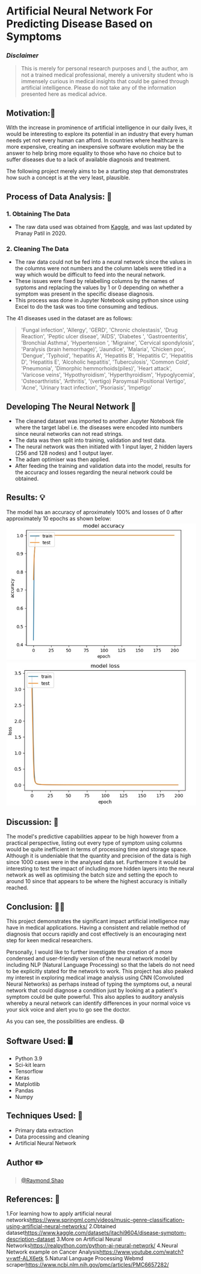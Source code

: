 # Artificial Neural Network For Predicting Disease Based on Symptoms

### _Disclaimer_
> This is merely for personal research purposes and I, the author, am not a trained medical professional, merely a university student who is immensely curious in medical insights that could be gained through artificial intelligence. Please do not take any of the information presented here as medical advice.

## Motivation:🤔
With the increase in prominence of artificial intelligence in our daily lives, it would be interesting to explore its potential in an industry that every human needs yet not every human can afford. In countries where healthcare is more expensive, creating an inexpensive software evolution may be the answer to help bring more equality to those who have no choice but to suffer diseases due to a lack of available diagnosis and treatment.

The following project merely aims to be a starting step that demonstrates how such a concept is at the very least, plausible.

## Process of Data Analysis: 🔨

### 1. Obtaining The Data
- The raw data used was obtained from [Kaggle](https://www.fairfieldcity.nsw.gov.au/Home), and was last updated by Pranay Patil in 2020.

### 2. Cleaning The Data
- The raw data could not be fed into a neural network since the values in the columns were not numbers and the column labels were titled in a way which would be difficult to feed into the neural network.
- These issues were fixed by relabelling columns by the names of syptoms and replacing the values by 1 or 0 depending on whether a symptom was present in the specific disease diagnosis.
- This process was done in Jupyter Notebook using python since using Excel to do the task was too time consuming and tedious.

The 41 diseases used in the dataset are as follows:
>'Fungal infection', 'Allergy', 'GERD', 'Chronic cholestasis',
       'Drug Reaction', 'Peptic ulcer diseae', 'AIDS', 'Diabetes ',
       'Gastroenteritis', 'Bronchial Asthma', 'Hypertension ', 'Migraine',
       'Cervical spondylosis', 'Paralysis (brain hemorrhage)', 'Jaundice',
       'Malaria', 'Chicken pox', 'Dengue', 'Typhoid', 'hepatitis A',
       'Hepatitis B', 'Hepatitis C', 'Hepatitis D', 'Hepatitis E',
       'Alcoholic hepatitis', 'Tuberculosis', 'Common Cold', 'Pneumonia',
       'Dimorphic hemmorhoids(piles)', 'Heart attack', 'Varicose veins',
       'Hypothyroidism', 'Hyperthyroidism', 'Hypoglycemia',
       'Osteoarthristis', 'Arthritis',
       '(vertigo) Paroymsal  Positional Vertigo', 'Acne',
       'Urinary tract infection', 'Psoriasis', 'Impetigo'

## Developing The Neural Network 🧠

-  The cleaned dataset was imported to another Jupyter Notebook file where the target label i.e. the diseases were encoded into numbers since neural networks can not read strings.
-  The data was then split into training, validation and test data.
-  The neural network was then initiated with 1 input layer, 2 hidden layers (256 and 128 nodes) and 1 output layer.
-  The adam optimiser was then applied.
-  After feeding the training and validation data into the model, results for the accuracy and losses regarding the neural network could be obtained.

## Results: 💡
The model has an accuracy of aproximately 100% and losses of 0 after approximately 10 epochs as shown below:
![](model_accuracy.jpg) ![](model_losses.jpg)

## Discussion: 📖
The model's predictive capabilities appear to be high however from a practical perspective, listing out every type of symptom using columns would be quite inefficient in terms of processing time and storage space. Although it is undeniable that the quantity and precision of the data is high since 1000 cases were in the analysed data set. Furthermore it would be interesting to test the impact of including more hidden layers into the neural network as well as optimising the batch size and setting the epoch to around 10 since that appears to be where the highest accuracy is initially reached.

## Conclusion: 🧑‍🏫
This project demonstrates the significant impact artificial intelligence may have in medical applications. Having a consistent and reliable method of diagnosis that occurs rapidly and cost effectively is an encouraging next step for keen medical researchers.

Personally, I would like to further investigate the creation of a more condensed and user-friendly version of the neural network model by including NLP (Natural Language Processing) so that the labels do not need to be explicitly stated for the network to work. This project has also peaked my interest in exploring medical image analysis using CNN (Convoluted Neural Networks) as perhaps instead of typing the symptoms out, a neural network that could diagnose a condition just by looking at a patient's symptom could be quite powerful. This also applies to auditory analysis whereby a neural network can identify differences in your normal voice vs your sick voice and alert you to go see the doctor.

As you can see, the possibilities are endless. 😄

## Software Used: 🖥️

- Python 3.9
- Sci-kit learn
- Tensorflow
- Keras
- Matplotlib
- Pandas
- Numpy

## Techniques Used: 🥋

- Primary data extraction
- Data processing and cleaning
- Artificial Neural Network

## Author ✏️
>[@Raymond Shao](https://github.com/rsha0)

## References: 🔗
1.For learning how to apply artificial neural networks<https://www.springml.com/videos/music-genre-classification-using-artificial-neural-networks/>
2.Obtained dataset<https://www.kaggle.com/datasets/itachi9604/disease-symptom-description-dataset>
3.More on Artificial Neural Networks<https://realpython.com/python-ai-neural-network/>
4.Neural Network example on Cancer Analysis<https://www.youtube.com/watch?v=wtf-ALX6etk>
5.Natural Language Processing Webmd scraper<https://www.ncbi.nlm.nih.gov/pmc/articles/PMC6657282/>







